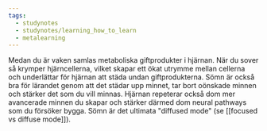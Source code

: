 ```yaml
---
tags:
  - studynotes
  - studynotes/learning_how_to_learn
  - metalearning
---
```


Medan du är vaken samlas metaboliska giftprodukter i hjärnan. När du sover så krymper hjärncellerna, vilket skapar ett ökat utrymme mellan cellerna och underlättar för hjärnan att städa undan giftprodukterna. Sömn är också bra för lärandet genom att det städar upp minnet, tar bort oönskade minnen och stärker det som du vill minnas. Hjärnan repeterar också dom mer avancerade minnen du skapar och stärker därmed dom neural pathways som du försöker bygga. Sömn är det ultimata "diffused mode" (se [[focused vs diffuse mode]]).
